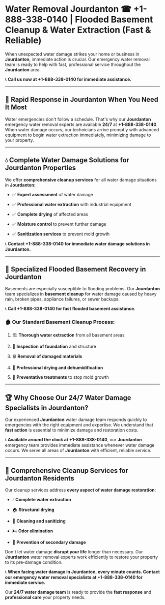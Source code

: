 # Water Removal Jourdanton ☎ +1-888-338-0140 | Flooded Basement Cleanup & Water Extraction (Fast & Reliable)

When unexpected water damage strikes your home or business in **Jourdanton**, immediate action is crucial. Our emergency water removal team is ready to help with fast, professional service throughout the **Jourdanton** area. 

📞 **Call us now at +1-888-338-0140 for immediate assistance.**
---
## 🚀 Rapid Response in Jourdanton When You Need It Most
Water emergencies don't follow a schedule. That's why our **Jourdanton** emergency water removal experts are available **24/7** at **+1-888-338-0140**. When water damage occurs, our technicians arrive promptly with advanced equipment to begin water extraction immediately, minimizing damage to your property.
---
## 💧 Complete Water Damage Solutions for Jourdanton Properties
We offer **comprehensive cleanup services** for all water damage situations in **Jourdanton**:
- ✅ **Expert assessment** of water damage  
- ✅ **Professional water extraction** with industrial equipment  
- ✅ **Complete drying** of affected areas  
- ✅ **Moisture control** to prevent further damage  
- ✅ **Sanitization services** to prevent mold growth  
📞 **Contact +1-888-338-0140 for immediate water damage solutions in Jourdanton.**
---
## 🌊 Specialized Flooded Basement Recovery in Jourdanton
Basements are especially susceptible to flooding problems. Our **Jourdanton** team specializes in **basement cleanup** for water damage caused by heavy rain, broken pipes, appliance failures, or sewer backups. 
📞 **Call +1-888-338-0140 for fast flooded basement assistance.**
### 🏚️ Our Standard Basement Cleanup Process:
1. 🏗️ **Thorough water extraction** from all basement areas  
2. 🔎 **Inspection of foundation** and structure  
3. 🗑️ **Removal of damaged materials**  
4. 💨 **Professional drying and dehumidification**  
5. 🚫 **Preventative treatments** to stop mold growth  
---
## 🏆 Why Choose Our 24/7 Water Damage Specialists in Jourdanton?
Our experienced **Jourdanton** water damage team responds quickly to emergencies with the right equipment and expertise. We understand that **fast action** is essential to minimize damage and restoration costs.
📞 **Available around the clock at +1-888-338-0140**, our **Jourdanton** emergency team provides immediate assistance whenever water damage occurs. We serve all areas of **Jourdanton** with efficient, reliable service.
---
## 🧹 Comprehensive Cleanup Services for Jourdanton Residents
Our cleanup services address **every aspect of water damage restoration**:
- 💧 **Complete water extraction**  
- 🏠 **Structural drying**  
- 🧼 **Cleaning and sanitizing**  
- 🌬️ **Odor elimination**  
- 🚫 **Prevention of secondary damage**  
Don't let water damage **disrupt your life** longer than necessary. Our **Jourdanton** water removal experts work efficiently to restore your property to its pre-damage condition.
📞 **When facing water damage in Jourdanton, every minute counts. Contact our emergency water removal specialists at +1-888-338-0140 for immediate service.**
Our **24/7 water damage team** is ready to provide the **fast response** and **professional care** your property needs.
